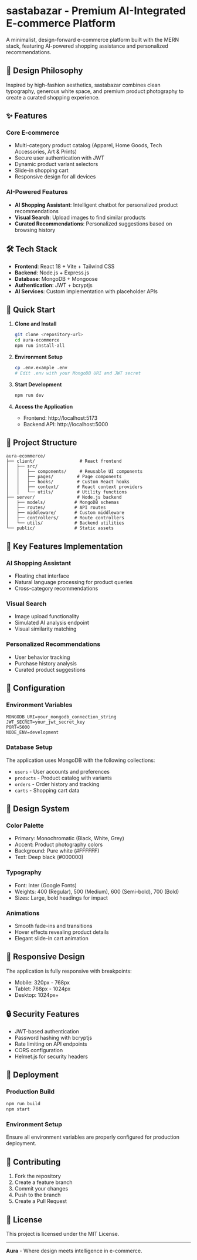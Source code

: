 # sastabazar - Premium AI-Integrated E-commerce Platform

A minimalist, design-forward e-commerce platform built with the MERN stack, featuring AI-powered shopping assistance and personalized recommendations.

## 🎨 Design Philosophy

Inspired by high-fashion aesthetics, sastabazar combines clean typography, generous white space, and premium product photography to create a curated shopping experience.

## ✨ Features

### Core E-commerce
- Multi-category product catalog (Apparel, Home Goods, Tech Accessories, Art & Prints)
- Secure user authentication with JWT
- Dynamic product variant selectors
- Slide-in shopping cart
- Responsive design for all devices

### AI-Powered Features
- **AI Shopping Assistant**: Intelligent chatbot for personalized product recommendations
- **Visual Search**: Upload images to find similar products
- **Curated Recommendations**: Personalized suggestions based on browsing history

## 🛠 Tech Stack

- **Frontend**: React 18 + Vite + Tailwind CSS
- **Backend**: Node.js + Express.js
- **Database**: MongoDB + Mongoose
- **Authentication**: JWT + bcryptjs
- **AI Services**: Custom implementation with placeholder APIs

## 🚀 Quick Start

1. **Clone and Install**
   ```bash
   git clone <repository-url>
   cd aura-ecommerce
   npm run install-all
   ```

2. **Environment Setup**
   ```bash
   cp .env.example .env
   # Edit .env with your MongoDB URI and JWT secret
   ```

3. **Start Development**
   ```bash
   npm run dev
   ```

4. **Access the Application**
   - Frontend: http://localhost:5173
   - Backend API: http://localhost:5000

## 📁 Project Structure

```
aura-ecommerce/
├── client/                 # React frontend
│   ├── src/
│   │   ├── components/     # Reusable UI components
│   │   ├── pages/         # Page components
│   │   ├── hooks/         # Custom React hooks
│   │   ├── context/       # React context providers
│   │   └── utils/         # Utility functions
├── server/                # Node.js backend
│   ├── models/           # MongoDB schemas
│   ├── routes/           # API routes
│   ├── middleware/       # Custom middleware
│   ├── controllers/      # Route controllers
│   └── utils/            # Backend utilities
└── public/               # Static assets
```

## 🎯 Key Features Implementation

### AI Shopping Assistant
- Floating chat interface
- Natural language processing for product queries
- Cross-category recommendations

### Visual Search
- Image upload functionality
- Simulated AI analysis endpoint
- Visual similarity matching

### Personalized Recommendations
- User behavior tracking
- Purchase history analysis
- Curated product suggestions

## 🔧 Configuration

### Environment Variables
```env
MONGODB_URI=your_mongodb_connection_string
JWT_SECRET=your_jwt_secret_key
PORT=5000
NODE_ENV=development
```

### Database Setup
The application uses MongoDB with the following collections:
- `users` - User accounts and preferences
- `products` - Product catalog with variants
- `orders` - Order history and tracking
- `carts` - Shopping cart data

## 🎨 Design System

### Color Palette
- Primary: Monochromatic (Black, White, Grey)
- Accent: Product photography colors
- Background: Pure white (#FFFFFF)
- Text: Deep black (#000000)

### Typography
- Font: Inter (Google Fonts)
- Weights: 400 (Regular), 500 (Medium), 600 (Semi-bold), 700 (Bold)
- Sizes: Large, bold headings for impact

### Animations
- Smooth fade-ins and transitions
- Hover effects revealing product details
- Elegant slide-in cart animation

## 📱 Responsive Design

The application is fully responsive with breakpoints:
- Mobile: 320px - 768px
- Tablet: 768px - 1024px
- Desktop: 1024px+

## 🔒 Security Features

- JWT-based authentication
- Password hashing with bcryptjs
- Rate limiting on API endpoints
- CORS configuration
- Helmet.js for security headers

## 🚀 Deployment

### Production Build
```bash
npm run build
npm start
```

### Environment Setup
Ensure all environment variables are properly configured for production deployment.

## 🤝 Contributing

1. Fork the repository
2. Create a feature branch
3. Commit your changes
4. Push to the branch
5. Create a Pull Request

## 📄 License

This project is licensed under the MIT License.

---

**Aura** - Where design meets intelligence in e-commerce. 